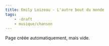 ```yaml
---
title: Emily Loizeau - L'autre bout du monde
tags:
    - -draft
    - musique/chanson
---
```


Page créée automatiquement, mais vide.
